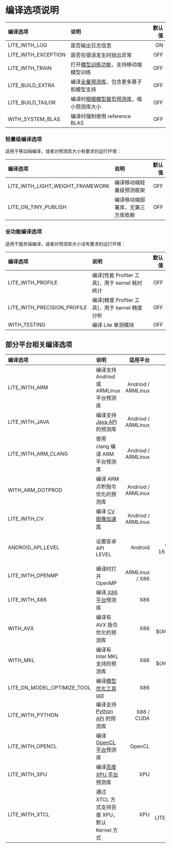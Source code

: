 # 编译选项说明


| 编译选项 |  说明  | 默认值 |
| :-- |  :-- |--: |
| LITE_WITH_LOG |  是否输出日志信息 | ON |
| LITE_WITH_EXCEPTION | 是否在错误发生时抛出异常 | OFF |
| LITE_WITH_TRAIN |  打开[模型训练功能](https://paddle-lite.readthedocs.io/zh/release-v2.10_a/demo_guides/cpp_train_demo.html)，支持移动端模型训练 | OFF |
| LITE_BUILD_EXTRA |  编译[全量预测库](https://paddle-lite.readthedocs.io/zh/release-v2.10_a/source_compile/library.html)，包含更多算子和模型支持 | OFF |
| LITE_BUILD_TAILOR | 编译时[根据模型裁剪预测库](https://paddle-lite.readthedocs.io/zh/release-v2.10_a/source_compile/library_tailoring.html)，缩小预测库大小 | OFF |
| WITH_SYSTEM_BLAS |  编译时强制使用 reference BLAS |  OFF |

### 轻量级编译选项

适用于移动端编译，或者对预测库大小有要求的运行环境：

| 编译选项 |  说明  | 默认值 |
| :-- |  :-- | --: |
| LITE_WITH_LIGHT_WEIGHT_FRAMEWORK | 编译移动端轻量级预测框架 | OFF |
| LITE_ON_TINY_PUBLISH |  编译移动端部署库，无第三方库依赖 | OFF |

### 全功能编译选项

适用于服务端编译，或者对预测库大小没有要求的运行环境：

| 编译选项 |  说明  | 默认值 |
| :-- |  :-- | --: |
| LITE_WITH_PROFILE |  编译[性能 Profiler 工具]，用于 kernel 耗时统计 | OFF |
| LITE_WITH_PRECISION_PROFILE |  编译[精度 Profiler 工具]，用于 kernel 精度分析 | OFF |
| WITH_TESTING |  编译 Lite 单测模块 | OFF |

## 部分平台相关编译选项

| 编译选项 |  说明  | 适用平台 | 默认值 |
| :-- |  :-- | --: | --: |
| LITE_WITH_ARM |  编译支持 Andriod 或 ARMLinux 平台预测库 | Andriod / ARMLinux | OFF |
| LITE_WITH_JAVA |  编译支持 [Java API](https://paddle-lite.readthedocs.io/zh/release-v2.10_a/api_reference/java_api_doc.html) 的预测库 | Andriod / ARMLinux | OFF |
| LITE_WITH_ARM_CLANG | 使用 clang 编译 ARM 平台预测库 | Andriod / ARMLinux |OFF |
| WITH_ARM_DOTPROD |  编译 ARM 点积指令优化的预测库 | Andriod / ARMLinux |ON |
| LITE_WITH_CV |  编译 [CV 图像加速库](https://paddle-lite.readthedocs.io/zh/release-v2.10_a/api_reference/cv.html) | Andirod / ARMLinux |OFF |
| ANDROID_API_LEVEL | 设置安卓 API LEVEL | Android | Default，即 ARMv7 下为16，ARMv8 下为21 |
| LITE_WITH_OPENMP |  编译时打开 OpenMP | ARMLinux / X86 | ON |
| LITE_WITH_X86 |  编译[ X86 平台](https://paddle-lite.readthedocs.io/zh/release-v2.10_a/demo_guides/x86.html)预测库 | X86 | ON |
| WITH_AVX |  编译有 AVX 指令优化的预测库 | X86 |ON IF ${AVX_FOUND} |
| WITH_MKL | 编译有 Intel MKL 支持的预测库 | X86 |ON IF ${AVX_FOUND} |
| LITE_ON_MODEL_OPTIMIZE_TOOL |  编译[模型优化工具 opt](https://paddle-lite.readthedocs.io/zh/release-v2.10_a/user_guides/model_optimize_tool.html) | X86 |OFF|
| LITE_WITH_PYTHON |  编译支持 [Python API](https://paddle-lite.readthedocs.io/zh/release-v2.10_a/api_reference/python_api_doc.html) 的预测库 | X86 / CUDA |OFF |
| LITE_WITH_OPENCL |  编译 [OpenCL 平台](https://paddle-lite.readthedocs.io/zh/release-v2.10_a/demo_guides/opencl.html)预测库 | OpenCL | OFF |
| LITE_WITH_XPU |  编译[百度 XPU 平台](https://paddle-lite.readthedocs.io/zh/release-v2.10_a/demo_guides/baidu_xpu.html)预测库 | XPU |OFF |
| LITE_WITH_XTCL | 通过 XTCL 方式支持百度 XPU，默认 Kernel 方式 | XPU |OFF IF LITE_WITH_XPU |
